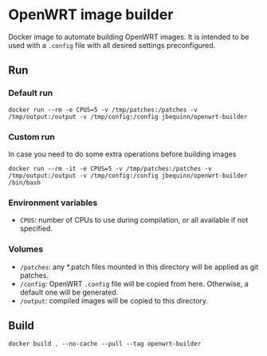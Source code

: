 # OpenWRT image builder
Docker image to automate building OpenWRT images. It is intended to be used with a `.config` file
with all desired settings preconfigured.

## Run

### Default run
```
docker run --rm -e CPUS=5 -v /tmp/patches:/patches -v /tmp/output:/output -v /tmp/config:/config jbequinn/openwrt-builder
```
### Custom run
In case you need to do some extra operations before building images
```
docker run --rm -it -e CPUS=5 -v /tmp/patches:/patches -v /tmp/output:/output -v /tmp/config:/config jbequinn/openwrt-builder /bin/bash
```
### Environment variables
- `CPUS`: number of CPUs to use during compilation, or all available if not specified.

### Volumes
- `/patches`: any *.patch files mounted in this directory will be applied as git patches.
- `/config`: OpenWRT `.config` file will be copied from here. Otherwise, a default one will be generated.
- `/output`: compiled images will be copied to this directory.

## Build
```
docker build . --no-cache --pull --tag openwrt-builder
```
